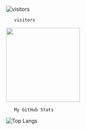 ![visitors](https://visitor-badge.glitch.me/badge?page_id=${aldydestra}.${https://github.com/aldydestra/aldydestra})

      

       visitors
      
<img height="200em" src="https://github-readme-stats.vercel.app/api?username=aldydestra&show_icons=true&hide_border=true&&count_private=true&include_all_commits=true" />

      

       My GitHub Stats

![Top Langs](https://github-readme-stats.vercel.app/api/top-langs/?username=aldydestra&layout=compact&hide_border=true)


